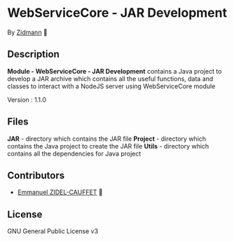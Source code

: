 # WebServiceCore - JAR Development

By [Zidmann](mailto:emmanuel.zidel@gmail.com) :bow: 

## Description

**Module - WebServiceCore - JAR Development** contains a Java project to develop a JAR archive which contains all the useful functions, data and classes to interact with a NodeJS server using WebServiceCore module

Version : 1.1.0

## Files

**JAR** - directory which contains the JAR file
**Project** - directory which contains the Java project to create the JAR file
**Utils** - directory which contains all the dependencies for Java project

## Contributors

* [Emmanuel ZIDEL-CAUFFET](mailto:emmanuel.zidel@gmail.com) :bow: 

## License

GNU General Public License v3
